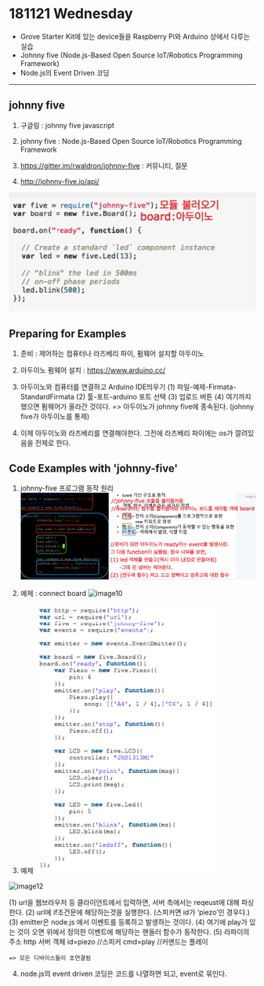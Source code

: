 181121 Wednesday 
===================

- Grove Starter Kit에 있는 device들을 Raspberry Pi와 Arduino 상에서 다루는 실습
- Johnny five (Node.js-Based  Open  Source  IoT/Robotics  Programming  Framework)
- Node.js의 Event Driven 코딩 

----------



 


johnny five
-------------------

1. 구글링 : johnny five javascript 

2. johnny five : Node.js-Based  Open  Source  IoT/Robotics  Programming  Framework

3. https://gitter.im/rwaldron/johnny-five : 커뮤니티, 질문

4. http://johnny-five.io/api/

![image8](image8.png)


Preparing for Examples
-------------------

1. 준비 : 제어하는 컴퓨터나 라즈베리 파이, 펌웨어 설치할 아두이노

2. 아두이노 펌웨어 설치 : https://www.arduino.cc/

3. 아두이노와 컴퓨터를 연결하고 Arduino IDE띄우기
  (1) 파일-예제-Firmata-StandardFirmata
  (2) 툴-포트-arduino 포트 선택
  (3) 업로드 버튼
  (4) 여기까지 했으면 펌웨어가 올라간 것이다. => 아두이노가 johnny five에 종속된다. (johnny five가 아두이노를 통제)

4. 이제 아두이노와 라즈베리를 연결해야한다. 그전에 라즈베리 파이에는 os가 깔려있음을 전제로 한다. 

Code Examples with 'johnny-five'
-------------------

1. johnny-five 프로그램 동작 원리 
![image9](image9.png)

2. 예제 : connect board
![image10](image10.png)

3. 예제
![image11](image11.png)

![image12](image12.png)

 (1) url을 웹브라우저 등 클라이언트에서 입력하면, 서버 측에서는 reqeust에 대해 파싱한다. 
 (2) url에 if조건문에 해당하는것을 실행한다. (스피커면 id가 ‘piezo’인 경우다.)
 (3) emitter은 node.js 에서 이벤트를 등록하고 발생하는 것이다. 
 (4) 여기에 play가 있는 것이 오면 위에서 정의한 이벤트에 해당하는 핸들러 함수가 동작한다. 
 (5) 라파이의 주소
      http 서버 객체
      id=piezo //스피커
      cmd=play //커맨드는 플레이

	=> 모든 디바이스들이 초연결됨

4. node.js의 event driven 코딩은 코드를 나열하면 되고, event로 묶인다. 
 
